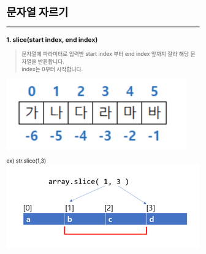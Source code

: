 # 문자열 자르기

-----

### 1. slice(start index, end index)
> 문자열에 파라미터로 입력받 start index 부터 end index 앞까지 잘라 해당 문자열을 반환합니다.
> <br>index는 0부터 시작합니다.

![](/image/slice2.png)

ex) str.slice(1,3)
![](/image/slice.png)